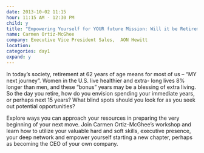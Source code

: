 ```yaml
---
date: 2013-10-02 11:15
hour: 11:15 AM - 12:30 PM
child: y
title: "Empowering Yourself for YOUR future Mission: Will it be Retirement?"
name: Carmen Ortiz-McGhee
company: Executive Vice President Sales,  AON Hewitt
location: 
categories: day1
expand: y
---
```

In today’s society, retirement at 62 years of age means for most of us – “MY next journey”. Women in the U.S. live healthier and extra- long lives 8% longer than men, and these “bonus” years may be a blessing of extra living. So the day you retire, how do you envision spending your immediate years, or perhaps next 15 years? What blind spots should you look for as you seek out potential opportunities?

Explore ways you can approach your resources in preparing the very beginning of your next move. Join Carmen Ortiz-McGhee’s workshop and learn how to utilize your valuable hard and soft skills, executive presence, your deep network and empower yourself starting a new chapter, perhaps as becoming the CEO of your own company.